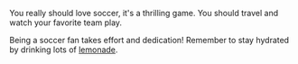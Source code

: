 You really should love soccer, it's a thrilling game. You should travel and watch your favorite team play.

Being a soccer fan takes effort and dedication! Remember to stay hydrated by drinking lots of
[lemonade](drink/lemonade/lemonade.md).
